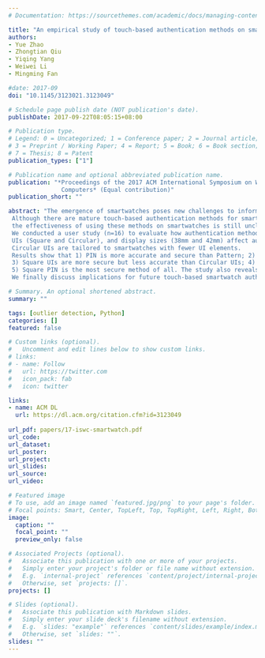 ```yaml
---
# Documentation: https://sourcethemes.com/academic/docs/managing-content/

title: "An empirical study of touch-based authentication methods on smartwatches"
authors: 
- Yue Zhao
- Zhongtian Qiu
- Yiqing Yang
- Weiwei Li
- Mingming Fan

#date: 2017-09
doi: "10.1145/3123021.3123049"

# Schedule page publish date (NOT publication's date).
publishDate: 2017-09-22T08:05:15+08:00

# Publication type.
# Legend: 0 = Uncategorized; 1 = Conference paper; 2 = Journal article;
# 3 = Preprint / Working Paper; 4 = Report; 5 = Book; 6 = Book section;
# 7 = Thesis; 8 = Patent
publication_types: ["1"]

# Publication name and optional abbreviated publication name.
publication: "*Proceedings of the 2017 ACM International Symposium on Wearable
               Computers* (Equal contribution)"
publication_short: ""

abstract: "The emergence of smartwatches poses new challenges to information security.
 Although there are mature touch-based authentication methods for smartphones, 
 the effectiveness of using these methods on smartwatches is still unclear. 
 We conducted a user study (n=16) to evaluate how authentication methods (PIN and Pattern), 
 UIs (Square and Circular), and display sizes (38mm and 42mm) affect authentication accuracy, speed, and security. 
 Circular UIs are tailored to smartwatches with fewer UI elements. 
 Results show that 1) PIN is more accurate and secure than Pattern; 2) Pattern is much faster than PIN; 
 3) Square UIs are more secure but less accurate than Circular UIs; 4) display size does not affect accuracy or speed, but security; 
 5) Square PIN is the most secure method of all. The study also reveals a security concern that participants' favorite method is not the best in any of the measures. 
 We finally discuss implications for future touch-based smartwatch authentication design."

# Summary. An optional shortened abstract.
summary: ""

tags: [outlier detection, Python]
categories: []
featured: false

# Custom links (optional).
#   Uncomment and edit lines below to show custom links.
# links:
# - name: Follow
#   url: https://twitter.com
#   icon_pack: fab
#   icon: twitter

links:
- name: ACM DL
  url: https://dl.acm.org/citation.cfm?id=3123049
  
url_pdf: papers/17-iswc-smartwatch.pdf
url_code:
url_dataset:
url_poster:
url_project: 
url_slides:
url_source: 
url_video:

# Featured image
# To use, add an image named `featured.jpg/png` to your page's folder. 
# Focal points: Smart, Center, TopLeft, Top, TopRight, Left, Right, BottomLeft, Bottom, BottomRight.
image:
  caption: ""
  focal_point: ""
  preview_only: false

# Associated Projects (optional).
#   Associate this publication with one or more of your projects.
#   Simply enter your project's folder or file name without extension.
#   E.g. `internal-project` references `content/project/internal-project/index.md`.
#   Otherwise, set `projects: []`.
projects: []

# Slides (optional).
#   Associate this publication with Markdown slides.
#   Simply enter your slide deck's filename without extension.
#   E.g. `slides: "example"` references `content/slides/example/index.md`.
#   Otherwise, set `slides: ""`.
slides: ""
---
```

